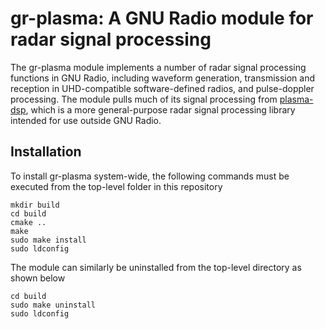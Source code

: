 # gr-plasma: A GNU Radio module for radar signal processing

The gr-plasma module implements a number of radar signal processing functions in GNU Radio, including waveform generation, transmission and reception in UHD-compatible software-defined radios, and pulse-doppler processing. The module pulls much of its signal processing from [plasma-dsp](https://github.com/ShaneFlandermeyer/plasma-dsp), which is a more general-purpose radar signal processing library intended for use outside GNU Radio.

## Installation
To install gr-plasma system-wide, the following commands must be executed from the top-level folder in this repository

```[bash]
mkdir build
cd build
cmake ..
make
sudo make install
sudo ldconfig
```

The module can similarly be uninstalled from the top-level directory as shown below

```[bash]
cd build
sudo make uninstall
sudo ldconfig
```
